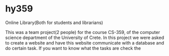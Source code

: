 # hy359
Online Library(Both for students and librarians)

This was a team project(2 people) for the course CS-359, of the computer science department of the University of Crete.
In this project we were asked to create a website and have this website communicate with a database and do certain task.
If you want to know what the tasks are check the

